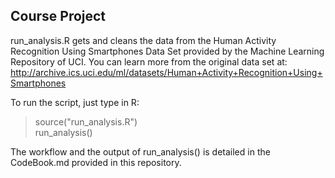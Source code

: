 ## Course Project ##

run_analysis.R gets and cleans the data from the Human Activity Recognition Using Smartphones Data Set provided by the Machine Learning Repository of UCI. 
You can learn more from the original data set at: http://archive.ics.uci.edu/ml/datasets/Human+Activity+Recognition+Using+Smartphones

To run the script, just type in R:
> source("run_analysis.R")  
> run_analysis()

The workflow and the output of run_analysis() is detailed in the CodeBook.md provided in this repository.
